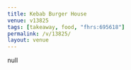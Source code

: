 ```yaml
---
title: Kebab Burger House
venue: v13825
tags: [takeaway, food, "fhrs:695618"]
permalink: /v/13825/
layout: venue
---
```

null